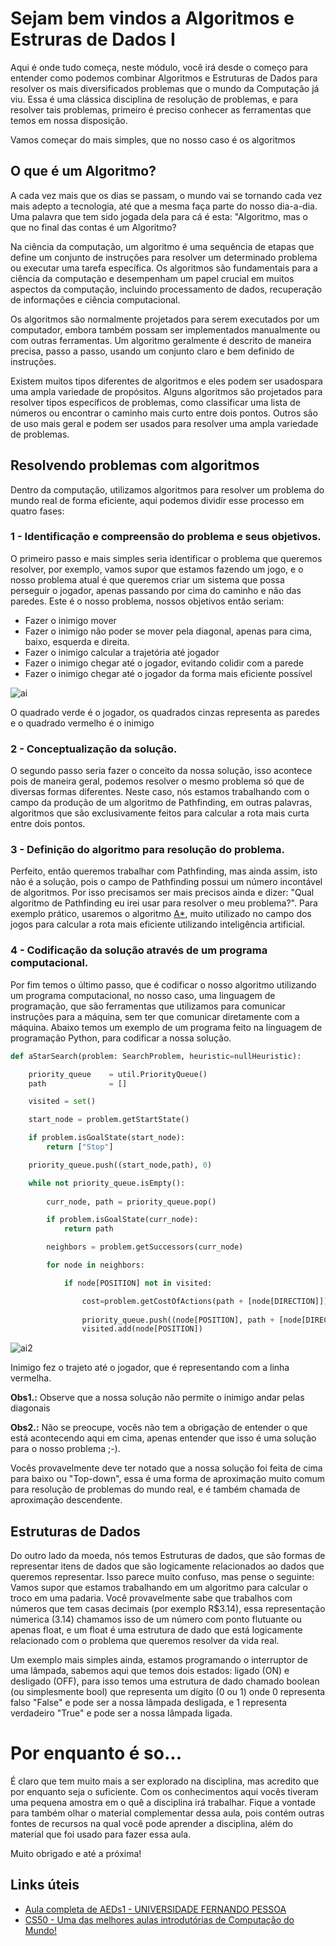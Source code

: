 # Sejam bem vindos a Algoritmos e Estruras de Dados I

Aqui é onde tudo começa, neste módulo, você irá desde o começo para entender como podemos combinar Algoritmos e Estruturas de Dados
para resolver os mais diversificados problemas que o mundo da Computação já viu. Essa é uma clássica disciplina de resolução de problemas,
e para resolver tais problemas, primeiro é preciso conhecer as ferramentas que temos em nossa disposição.

Vamos começar do mais simples, que no nosso caso é os algoritmos

## O que é um Algoritmo?

A cada vez mais que os dias se passam, o mundo vai se tornando cada vez mais adepto a tecnologia, até que a mesma faça parte do nosso dia-a-dia. 
Uma palavra que tem sido jogada dela para cá é esta: "Algoritmo, mas o que no final das contas é um Algoritmo?

Na ciência da computação, um algoritmo é uma sequência de etapas que define um conjunto de instruções para resolver um determinado problema ou executar uma tarefa específica. Os algoritmos são fundamentais para a ciência da computação e desempenham um papel crucial em muitos aspectos da computação, incluindo processamento de dados, recuperação de informações e ciência computacional.

Os algoritmos são normalmente projetados para serem executados por um computador, embora também possam ser implementados manualmente ou com outras ferramentas. Um algoritmo geralmente é descrito de maneira precisa, passo a passo, usando um conjunto claro e bem definido de instruções.

Existem muitos tipos diferentes de algoritmos e eles podem ser usados ​​para uma ampla variedade de propósitos. Alguns algoritmos são projetados para resolver tipos específicos de problemas, como classificar uma lista de números ou encontrar o caminho mais curto entre dois pontos. Outros são de uso mais geral e podem ser usados ​​para resolver uma ampla variedade de problemas.

## Resolvendo problemas com algoritmos

Dentro da computação, utilizamos algoritmos para resolver um problema do mundo real de forma eficiente, aqui podemos dividir esse processo em quatro fases:

### 1 - Identificação e compreensão do problema e seus objetivos.

O primeiro passo e mais simples seria identificar o problema que queremos resolver, por exemplo, vamos supor que estamos fazendo um jogo, e o nosso problema atual é que queremos criar um sistema que possa perseguir o jogador, apenas passando por cima do caminho e não das paredes. Este é o nosso problema, nossos objetivos então seriam:

- Fazer o inimigo mover
- Fazer o inimigo não poder se mover pela diagonal, apenas para cima, baixo, esquerda e direita.
- Fazer o inimigo calcular a trajetória até jogador
- Fazer o inimigo chegar até o jogador, evitando colidir com a parede
- Fazer o inimigo chegar até o jogador da forma mais eficiente possível

![ai](https://user-images.githubusercontent.com/9157977/210408979-2d6b6827-8842-4003-8508-79a2d47bd90d.jpg)

O quadrado verde é o jogador, os quadrados cinzas representa as paredes e o quadrado vermelho é o inimigo

### 2 - Conceptualização da solução.

O segundo passo seria fazer o conceito da nossa solução, isso acontece pois de maneira geral, podemos resolver o mesmo problema só que de diversas
formas diferentes. Neste caso, nós estamos trabalhando com o campo da produção de um algoritmo de Pathfinding, em outras palavras, algoritmos que são exclusivamente feitos para calcular a rota mais curta entre dois pontos. 

### 3 - Definição do algoritmo para resolução do problema.

Perfeito, então queremos trabalhar com Pathfinding, mas ainda assim, isto não é a solução, pois o campo de Pathfinding possui um número incontável de algoritmos. Por isso precisamos ser mais precisos ainda e dizer: "Qual algoritmo de Pathfinding eu irei usar para resolver o meu problema?". Para exemplo prático, usaremos o algoritmo [A*](https://www.inf.ufsc.br/~alexandre.goncalves.silva/courses/14s2/ine5633/trabalhos/t1/A%20%20%20Pathfinding%20para%20Iniciantes.pdf), muito utilizado no campo dos jogos para calcular a rota mais eficiente utilizando inteligência artificial.

### 4 - Codificação da solução através de um programa computacional.

Por fim temos o último passo, que é codificar o nosso algoritmo utilizando um programa computacional, no nosso caso, uma linguagem de programação, que são ferramentas que utilizamos para comunicar instruções para a máquina, sem ter que comunicar diretamente com a máquina. Abaixo temos um exemplo de um programa feito na linguagem de programação Python, para codificar a nossa solução.

```python
def aStarSearch(problem: SearchProblem, heuristic=nullHeuristic):

    priority_queue    = util.PriorityQueue()
    path              = []

    visited = set()

    start_node = problem.getStartState()

    if problem.isGoalState(start_node):
        return ["Stop"]

    priority_queue.push((start_node,path), 0)

    while not priority_queue.isEmpty():
        
        curr_node, path = priority_queue.pop()

        if problem.isGoalState(curr_node):
            return path

        neighbors = problem.getSuccessors(curr_node)

        for node in neighbors:

            if node[POSITION] not in visited:

                cost=problem.getCostOfActions(path + [node[DIRECTION]]) + heuristic(node[POSITION],problem)
                
                priority_queue.push((node[POSITION], path + [node[DIRECTION]]), cost)
                visited.add(node[POSITION])
```

![ai2](https://user-images.githubusercontent.com/9157977/210409079-0edfb743-7b8d-4c23-a054-176ef118cacc.jpg)

Inimigo fez o trajeto até o jogador, que é representando com a linha vermelha.

**Obs1.:** Observe que a nossa solução não permite o inimigo andar pelas diagonais

**Obs2.:** Não se preocupe, vocês não tem a obrigação de entender o que está acontecendo aqui em cima, apenas entender que isso é uma solução 
para o nosso problema ;-).

Vocês provavelmente deve ter notado que a nossa solução foi feita de cima para baixo ou "Top-down", essa é uma forma de aproximação muito comum para resolução de problemas do mundo real, e é também chamada de aproximação descendente.

## Estruturas de Dados

Do outro lado da moeda, nós temos Estruturas de dados, que são formas de representar itens de dados que são logicamente relacionados ao dados
que queremos representar. Isso parece muito confuso, mas pense o seguinte: Vamos supor que estamos trabalhando em um algoritmo para 
calcular o troco em uma padaria. Você provavelmente sabe que trabalhos com números que tem casas decimais (por exemplo R$3.14), essa representação
númerica (3.14) chamamos isso de um número com ponto flutuante ou apenas float, e um float é uma estrutura de dado que está logicamente relacionado
com o problema que queremos resolver da vida real.

Um exemplo mais simples ainda, estamos programando o interruptor de uma lâmpada, sabemos aqui que temos dois estados: ligado (ON) e desligado (OFF), para isso temos uma estrutura de dado chamado boolean (ou simplesmente bool) que representa um dígito (0 ou 1) onde 0 representa falso "False" e pode ser a nossa lâmpada desligada, e 1 representa verdadeiro "True" e pode ser a nossa lâmpada ligada.

# Por enquanto é so...

É claro que tem muito mais a ser explorado na disciplina, mas acredito que por enquanto seja o suficiente. Com os conhecimentos aqui vocês tiveram uma pequena amostra em o quê a disciplina irá trabalhar. Fique a vontade para também olhar o material complementar dessa aula, pois contém outras fontes de recursos na qual você pode aprender a disciplina, além do material que foi usado para fazer essa aula.

Muito obrigado e até a próxima! 

## Links úteis

- [Aula completa de AEDs1 - UNIVERSIDADE FERNANDO PESSOA](http://www3.dsi.uminho.pt/iiee/repos/AEDados.pdf)
- [CS50 - Uma das melhores aulas introdutórias de Computação do Mundo!](http://www3.dsi.uminho.pt/iiee/repos/AEDados.pdf)
